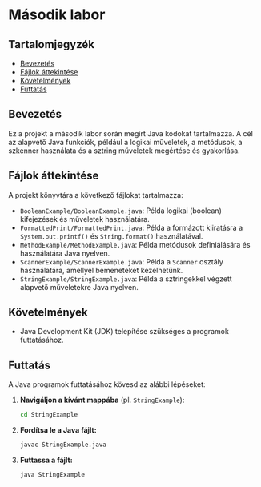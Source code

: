# Második labor

## Tartalomjegyzék
- [Bevezetés](#bevezetés)
- [Fájlok áttekintése](#fájlok-áttekintése)
- [Követelmények](#követelmények)
- [Futtatás](#futtatás)

## Bevezetés
Ez a projekt a második labor során megírt Java kódokat tartalmazza. A cél az alapvető Java funkciók, például a logikai műveletek, a metódusok, a szkenner használata és a sztring műveletek megértése és gyakorlása.

## Fájlok áttekintése
A projekt könyvtára a következő fájlokat tartalmazza:

- `BooleanExample/BooleanExample.java`: Példa logikai (boolean) kifejezések és műveletek használatára.
- `FormattedPrint/FormattedPrint.java`: Példa a formázott kiiratásra a `System.out.printf()` és `String.format()` használatával.
- `MethodExample/MethodExample.java`: Példa metódusok definiálására és használatára Java nyelven.
- `ScannerExample/ScannerExample.java`: Példa a `Scanner` osztály használatára, amellyel bemeneteket kezelhetünk.
- `StringExample/StringExample.java`: Példa a sztringekkel végzett alapvető műveletekre Java nyelven.

## Követelmények
- Java Development Kit (JDK) telepítése szükséges a programok futtatásához.

## Futtatás
A Java programok futtatásához kövesd az alábbi lépéseket:

1. **Navigáljon a kívánt mappába** (pl. `StringExample`):
   ```bash
   cd StringExample
2. **Fordítsa le a Java fájlt:**
    ```bash
    javac StringExample.java
3. **Futtassa a fájlt:**
    ```bash
    java StringExample